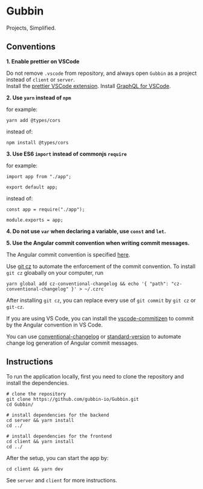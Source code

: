 # Gubbin

Projects, Simplified.

## Conventions

**1. Enable prettier on VSCode**

Do not remove `.vscode` from repository, and always open `Gubbin` as a project instead of `client` or `server`.\
Install the [prettier VSCode extension](https://prettier.io/docs/en/editors.html).
Install [GraphQL for VSCode](https://marketplace.visualstudio.com/items?itemName=kumar-harsh.graphql-for-vscode).

**2. Use `yarn` instead of `npm`**

for example:

```
yarn add @types/cors
```

instead of:

```
npm install @types/cors
```

**3. Use ES6 `import` instead of commonjs `require`**

for example:

```
import app from "./app";

export default app;
```

instead of:

```
const app = require("./app");

module.exports = app;
```

**4. Do not use `var` when declaring a variable, use `const` and `let`.**


**5. Use the Angular commit convention when writing commit messages.**

The Angular commit convention is specified [here](https://github.com/angular/angular/blob/master/CONTRIBUTING.md#-commit-message-format).

Use [git cz](https://github.com/commitizen/cz-cli) to automate the enforcement of the commit convention. 
To install `git cz` gloabally on your computer, run
```
yarn global add cz-conventional-changelog && echo '{ "path": "cz-conventional-changelog" }' > ~/.czrc
```
After installing `git cz`, you can replace every use of `git commit` by `git cz` or `git-cz`.

If you are using VS Code, you can install the [vscode-commitizen](https://marketplace.visualstudio.com/items?itemName=KnisterPeter.vscode-commitizen) to commit by the Angular convention in VS Code.

You can use [conventional-changelog](https://github.com/conventional-changelog/conventional-changelog) or [standard-version](https://github.com/conventional-changelog/standard-version) to automate change log generation of Angular commit messages.

## Instructions

To run the application locally, first you need to clone the repository and install the dependencies.

```
# clone the repository
git clone https://github.com/gubbin-io/Gubbin.git
cd Gubbin/

# install dependencies for the backend
cd server && yarn install
cd ../

# install dependencies for the frontend
cd client && yarn install
cd ../
```

After the setup, you can start the app by:

```
cd client && yarn dev
```

See `server` and `client` for more instructions.
